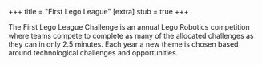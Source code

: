 +++
title = "First Lego League"
[extra]
stub = true
+++

The First Lego League Challenge is an annual Lego Robotics competition where teams compete to complete as many of the allocated challenges as they can in only 2.5 minutes. Each year a new theme is chosen based around technological challenges and opportunities.
